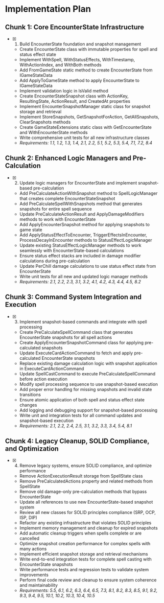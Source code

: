 # Implementation Plan

## Chunk 1: Core EncounterState Infrastructure

- [x] 1. Build EncounterState foundation and snapshot management





  - Create EncounterState class with immutable properties for spell and status effect state
  - Implement WithSpell, WithStatusEffects, WithTimestamp, WithActionIndex, and WithBoth methods
  - Add FromGameState static method to create EncounterState from IGameStateData
  - Add ApplyToGameState method to apply EncounterState to IGameStateData
  - Implement validation logic in IsValid method
  - Create EncounterStateSnapshot class with ActionKey, ResultingState, ActionResult, and CreatedAt properties
  - Implement EncounterSnapshotManager static class for snapshot storage and retrieval
  - Implement StoreSnapshots, GetSnapshotForAction, GetAllSnapshots, ClearSnapshots methods
  - Create GameStateExtensions static class with GetEncounterState and WithEncounterState methods
  - Write comprehensive unit tests for all new infrastructure classes
  - _Requirements: 1.1, 1.2, 1.3, 1.4, 2.1, 2.2, 5.1, 5.2, 5.3, 5.4, 7.1, 7.2, 8.4_

## Chunk 2: Enhanced Logic Managers and Pre-Calculation

- [x] 2. Update logic managers for EncounterState and implement snapshot-based pre-calculation





  - Add PreCalculateActionWithSnapshot method to SpellLogicManager that creates complete EncounterStateSnapshot
  - Add PreCalculateSpellWithSnapshots method that generates snapshots for entire spell sequence
  - Update PreCalculateActionResult and ApplyDamageModifiers methods to work with EncounterState
  - Add ApplyEncounterSnapshot method for applying snapshots to game state
  - Add ApplyStatusEffectToEncounter, TriggerEffectsInEncounter, ProcessDecayInEncounter methods to StatusEffectLogicManager
  - Update existing StatusEffectLogicManager methods to work seamlessly with EncounterState-based calculations
  - Ensure status effect stacks are included in damage modifier calculations during pre-calculation
  - Update PerChill damage calculations to use status effect state from EncounterState
  - Write unit tests for all new and updated logic manager methods
  - _Requirements: 2.1, 2.2, 2.3, 3.1, 3.2, 4.1, 4.2, 4.3, 4.4, 4.5, 8.2_

## Chunk 3: Command System Integration and Execution

- [x] 3. Implement snapshot-based commands and integrate with spell processing





  - Create PreCalculateSpellCommand class that generates EncounterState snapshots for all spell actions
  - Create ApplyEncounterSnapshotCommand class for applying pre-calculated snapshots
  - Update ExecuteCardActionCommand to fetch and apply pre-calculated EncounterState snapshots
  - Replace existing damage calculation logic with snapshot application in ExecuteCardActionCommand
  - Update SpellCastCommand to execute PreCalculateSpellCommand before action execution
  - Modify spell processing sequence to use snapshot-based execution
  - Add proper error handling for missing snapshots and invalid state transitions
  - Ensure atomic application of both spell and status effect state changes
  - Add logging and debugging support for snapshot-based processing
  - Write unit and integration tests for all command updates and snapshot-based execution
  - _Requirements: 2.1, 2.2, 2.4, 2.5, 3.1, 3.2, 3.3, 3.4, 5.4, 8.1_

## Chunk 4: Legacy Cleanup, SOLID Compliance, and Optimization

- [x] 4. Remove legacy systems, ensure SOLID compliance, and optimize performance







  - Remove ActionExecutionResult storage from SpellState class
  - Remove PreCalculatedActions property and related methods from SpellState
  - Remove old damage-only pre-calculation methods that bypass EncounterState
  - Update all references to use new EncounterState-based snapshot system
  - Review all new classes for SOLID principles compliance (SRP, OCP, ISP, DIP)
  - Refactor any existing infrastructure that violates SOLID principles
  - Implement memory management and cleanup for expired snapshots
  - Add automatic cleanup triggers when spells complete or are cancelled
  - Optimize snapshot creation performance for complex spells with many actions
  - Implement efficient snapshot storage and retrieval mechanisms
  - Write end-to-end integration tests for complete spell casting with EncounterState snapshots
  - Write performance tests and regression tests to validate system improvements
  - Perform final code review and cleanup to ensure system coherence and maintainability
  - _Requirements: 5.5, 6.1, 6.2, 6.3, 6.4, 6.5, 7.3, 8.1, 8.2, 8.3, 8.5, 9.1, 9.2, 9.3, 9.4, 9.5, 10.1, 10.2, 10.3, 10.4, 10.5_